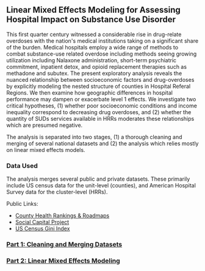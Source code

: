 ## Linear Mixed Effects Modeling for Assessing Hospital Impact on Substance Use Disorder

This first quarter century witnessed a considerable rise in drug-relate overdoses with the nation's medical institutions taking on a significant share of the burden. Medical hospitals employ a wide range of methods to combat substance-use related overdose including methods seeing growing utilization including Nalaxone administration, short-term psychiatric commitment, inpatient detox, and opioid replacement therapies such as methadone and subutex. The present exploratory analysis reveals the nuanced relationship between socioeconomic factors and drug-overdoses by explicitly modeling the nested structure of counties in Hospital Referal Regions. We then examine how geographic differences in hospital performance may dampen or exacerbate level 1 effects. We investigate two critical hypotheses, (1) whether poor socioeconomic conditions and income inequality correspond to decreasing drug overdoses, and (2) whether the quantity of SUDs services available in HRRs moderates these relationships which are presumed negative.

The analysis is separated into two stages, (1) a thorough cleaning and merging of several national datasets and (2) the analysis which relies mostly on linear mixed effects models.

### Data Used
The analysis merges several public and private datasets. These primarily include US census data for the unit-level (counties), and American Hospital Survey data for the cluster-level (HRRs).

Public Links:
 - [County Health Rankings & Roadmaps](https://www.countyhealthrankings.org/health-data/methodology-and-sources/data-documentation)
 - [Social Capital Project](https://www.jec.senate.gov/public/index.cfm/republicans/socialcapitalproject)
 - [US Census Gini Index](https://data.census.gov/table/ACSDT1Y2023.B19083?q=gini+index)

### [Part 1: Cleaning and Merging Datasets](https://github.com/paulsylvia20/HRR_SUDS/blob/main/Data_Preparation.md)

### [Part 2: Linear Mixed Effects Modeling](https://github.com/paulsylvia20/HRR_SUDS/blob/main/LLM_main.md)
